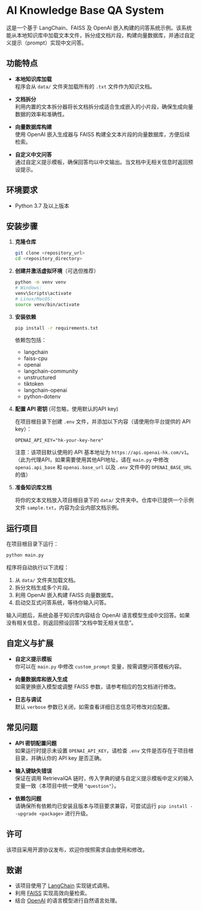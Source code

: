 # AI Knowledge Base QA System

这是一个基于 LangChain、FAISS 及 OpenAI 嵌入构建的问答系统示例。该系统能从本地知识库中加载文本文件，拆分成文档片段，构建向量数据库，并通过自定义提示（prompt）实现中文问答。

## 功能特点

- **本地知识库加载**  
  程序会从 `data/` 文件夹加载所有的 `.txt` 文件作为知识文档。

- **文档拆分**  
  利用内置的文本拆分器将长文档拆分成适合生成嵌入的小片段，确保生成向量数据的效率和准确性。

- **向量数据库构建**  
  使用 OpenAI 嵌入生成器与 FAISS 构建全文本片段的向量数据库，方便后续检索。

- **自定义中文问答**  
  通过自定义提示模板，确保回答均以中文输出。当文档中无相关信息时返回预设提示。

## 环境要求

- Python 3.7 及以上版本

## 安装步骤

1. **克隆仓库**

   ```bash
   git clone <repository_url>
   cd <repository_directory>
   ```

2. **创建并激活虚拟环境**（可选但推荐）

   ```bash
   python -m venv venv
   # Windows:
   venv\Scripts\activate
   # Linux/MacOS:
   source venv/bin/activate
   ```

3. **安装依赖**

   ```bash
   pip install -r requirements.txt
   ```

   依赖包包括：
   - langchain
   - faiss-cpu
   - openai
   - langchain-community
   - unstructured
   - tiktoken
   - langchain-openai
   - python-dotenv

4. **配置 API 密钥**
    (可忽略，使用默认的API key)

   在项目根目录下创建 `.env` 文件，并添加以下内容（请使用你平台提供的 API key）：

   ```env
   OPENAI_API_KEY="hk-your-key-here"
   ```

   注意：该项目默认使用的 API 基本地址为 `https://api.openai-hk.com/v1`。（此为代理API，如果需要使用其他API地址，请在 `main.py` 中修改 `openai.api_base` 和 `openai.base_url` 以及 `.env` 文件中的 `OPENAI_BASE_URL` 的值）

5. **准备知识库文档**

   将你的文本文档放入项目根目录下的 `data/` 文件夹中。仓库中已提供一个示例文件 `sample.txt`，内容为企业内部文档示例。

## 运行项目

在项目根目录下运行：

```bash
python main.py
```

程序将自动执行以下流程：

1. 从 `data/` 文件夹加载文档。
2. 拆分文档生成多个片段。
3. 利用 OpenAI 嵌入构建 FAISS 向量数据库。
4. 启动交互式问答系统，等待你输入问答。

输入问题后，系统会基于知识库内容结合 OpenAI 语言模型生成中文回答。如果没有相关信息，则返回预设回答“文档中暂无相关信息”。

## 自定义与扩展

- **自定义提示模板**  
  你可以在 `main.py` 中修改 `custom_prompt` 变量，按需调整问答模板内容。

- **向量数据库和嵌入生成**  
  如需更换嵌入模型或调整 FAISS 参数，请参考相应的包文档进行修改。

- **日志与调试**  
  默认 `verbose` 参数已关闭，如需查看详细日志信息可修改对应配置。

## 常见问题

- **API 密钥配置问题**  
  如果运行时提示未设置 `OPENAI_API_KEY`，请检查 `.env` 文件是否存在于项目根目录，并确认你的 API key 是否正确。

- **输入键缺失错误**  
  保证在调用 RetrievalQA 链时，传入字典的键与自定义提示模板中定义的输入变量一致（本项目中统一使用 `"question"`）。

- **依赖包问题**  
  请确保所有依赖均已安装且版本与项目要求兼容，可尝试运行 `pip install --upgrade <package>` 进行升级。

## 许可

该项目采用开源协议发布，欢迎你按照需求自由使用和修改。

## 致谢

- 该项目使用了 [LangChain](https://python.langchain.com) 实现链式调用。
- 利用 [FAISS](https://github.com/facebookresearch/faiss) 实现高效向量检索。
- 结合 [OpenAI](https://openai.com) 的语言模型进行自然语言处理。

